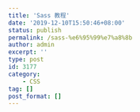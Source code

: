 ```yaml
---
title: 'Sass 教程'
date: '2019-12-10T15:50:46+08:00'
status: publish
permalink: /sass-%e6%95%99%e7%a8%8b
author: admin
excerpt: ''
type: post
id: 3177
category:
    - CSS
tag: []
post_format: []
---
```

<!DOCTYPE html PUBLIC "-//W3C//DTD HTML 4.0 Transitional//EN" "http://www.w3.org/TR/REC-html40/loose.dtd">
<?xml encoding="UTF-8">
